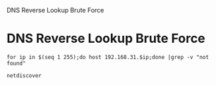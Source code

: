 DNS Reverse Lookup Brute Force

# DNS Reverse Lookup Brute Force

```
for ip in $(seq 1 255);do host 192.168.31.$ip;done |grep -v "not found"
```

```
netdiscover
```